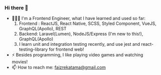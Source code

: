 ### Hi there 👋

- 🧑🏼‍💻 I'm a Frontend Engineer, what I have learned and used so far:
  1. Frontend : ReactJS, React Native, SCSS, Styled Component, VueJS, GraphQL(Apollo), REST
  2. Backend: Laravel(Lumen), NodeJS/Express (I'm new to this!), GraphQL(Apollo)
  3. I learn unit and integration testing recently, and use jest and react-testing-library for frontend web!
- ⚡ Besides programming, I like playing video games and watching movies!
- 📫 How to reach me: faizrekatama@gmail.com

<!--
**faizrktm/faizrktm** is a ✨ _special_ ✨ repository because its `README.md` (this file) appears on your GitHub profile.

Here are some ideas to get you started:

- 🔭 I’m currently working on ...
- 🌱 I’m currently learning ...
- 👯 I’m looking to collaborate on ...
- 🤔 I’m looking for help with ...
- 💬 Ask me about ...
- 📫 How to reach me: ...
- 😄 Pronouns: ...
- ⚡ Fun fact: ...
-->
